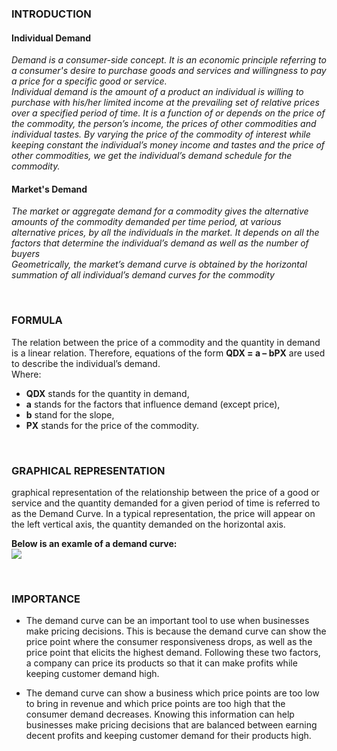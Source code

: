 ### INTRODUCTION <br>

#### Individual Demand 
*<p>Demand is a consumer-side concept. It is an economic principle referring to a consumer's desire to purchase goods and services and willingness to pay a price for a specific good or service.
<br> Individual demand is the amount of a product an individual is willing to purchase with his/her limited income at the prevailing set of relative prices over a specified period of time. It is a function of or depends on the price of the commodity, the person’s income, the prices of other commodities and individual tastes. By varying the price of the commodity of interest while keeping constant the individual’s money income and tastes and the price of other commodities, we get the individual’s demand schedule for the commodity.<p>*

#### Market's Demand
*<p>The market or aggregate demand for a commodity gives the alternative amounts of the commodity demanded per time period, at various alternative prices, by all the individuals in the market. It depends on all the factors that determine the individual’s demand as well as the number of buyers
<br> Geometrically, the market’s demand curve is obtained by the horizontal summation of all individual’s demand curves for the commodity<p>*

<br>

### FORMULA

The relation between the price of a commodity and the quantity in demand is a linear relation. Therefore, equations of the form **QDX = a – bPX** are used to describe the individual’s demand.<br>
Where:
-   **QDX** stands for the quantity in demand,
-   **a** stands for the factors that influence demand (except price),
-   **b** stand for the slope,
-   **PX** stands for the price of the commodity.

<br>

### GRAPHICAL REPRESENTATION

<p> graphical representation of the relationship between the price of a good or service and the quantity demanded for a given period of time is referred to as the Demand Curve. In a typical representation, the price will appear on the left vertical axis, the quantity demanded on the horizontal axis.</p>

**Below is an examle of a demand curve:**<br>
<img src="assets/images/DemandCurveEG.png"><br>

<br>

### IMPORTANCE

- The demand curve can be an important tool to use when businesses make pricing decisions. This is because the demand curve can show the price point where the consumer responsiveness drops, as well as the price point that elicits the highest demand. Following these two factors, a company can price its products so that it can make profits while keeping customer demand high.

-   The demand curve can show a business which price points are too low to bring in revenue and which price points are too high that the consumer demand decreases. Knowing this information can help businesses make pricing decisions that are balanced between earning decent profits and keeping customer demand for their products high.